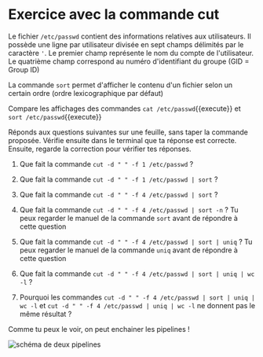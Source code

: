 # Exercice avec la commande cut

Le fichier `/etc/passwd` contient des informations relatives aux utilisateurs. 
Il possède une ligne par utilisateur divisée en sept champs délimités par le caractère `'`. 
Le premier champ représente le nom du compte de l'utilisateur.
Le quatrième champ correspond au numéro d'identifiant du groupe (GID = Group ID)

La commande `sort` permet d'afficher le contenu d'un fichier selon un certain ordre (ordre lexicographique par défaut)
 
Compare les affichages des commandes `cat /etc/passwd`{{execute}} et `sort /etc/passwd`{{execute}}

Réponds aux questions suivantes sur une feuille, sans taper la commande proposée.
Vérifie ensuite dans le terminal que ta réponse est correcte.
Ensuite,  regarde la correction pour vérifier tes réponses.

1. Que fait la commande `cut -d " " -f 1 /etc/passwd`  ?

2. Que fait la commande `cut -d " " -f 1 /etc/passwd | sort`  ?

3. Que fait la commande `cut -d " " -f 4 /etc/passwd | sort`  ?

4. Que fait la commande `cut -d " " -f 4 /etc/passwd | sort -n`  ?
   Tu peux regarder le manuel de la commande `sort` avant de répondre à cette question

5. Que fait la commande `cut -d " " -f 4 /etc/passwd | sort | uniq`  ?
   Tu peux regarder le manuel de la commande `uniq` avant de répondre à cette question

6. Que fait la commande `cut -d " " -f 4 /etc/passwd | sort | uniq | wc -l`  ?

7. Pourquoi les commandes `cut -d " " -f 4 /etc/passwd | sort | uniq | wc -l` et `cut -d " " -f 4 /etc/passwd | uniq | wc -l` ne donnent pas le même résultat ?


Comme tu peux le voir, on peut enchainer les pipelines !

<img src="./assets/pipe2.png" alt="schéma de deux pipelines"/>
